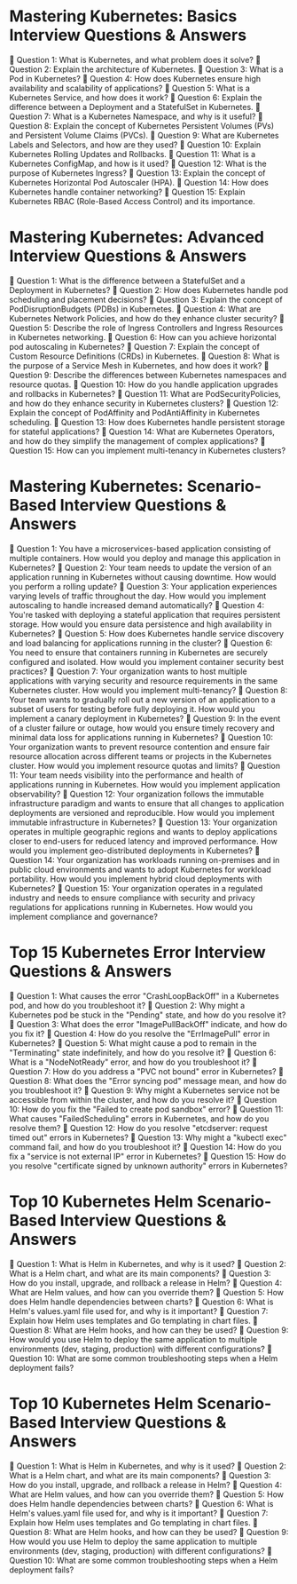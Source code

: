 
# Mastering Kubernetes: Basics Interview Questions & Answers
🔹 Question 1: What is Kubernetes, and what problem does it solve?
🔹 Question 2: Explain the architecture of Kubernetes.
🔹 Question 3: What is a  Pod in Kubernetes?
🔹 Question 4: How does  Kubernetes ensure high availability     and scalability of applications?
🔹 Question 5: What is a Kubernetes Service, and how does it work?
🔹 Question 6: Explain the difference between a Deployment and a StatefulSet in Kubernetes.
🔹 Question 7: What is a Kubernetes Namespace, and why is it useful?
🔹 Question 8: Explain the concept of Kubernetes Persistent Volumes (PVs) and Persistent Volume Claims (PVCs).
🔹 Question 9: What are Kubernetes Labels and Selectors, and how are they used?
🔹 Question 10: Explain Kubernetes Rolling Updates and Rollbacks.
🔹 Question 11: What is a Kubernetes ConfigMap, and how is it used?
🔹 Question 12: What is the purpose of Kubernetes Ingress?
🔹 Question 13: Explain the concept of Kubernetes Horizontal Pod Autoscaler (HPA).
🔹 Question 14: How does Kubernetes handle container networking?
🔹 Question 15: Explain Kubernetes RBAC (Role-Based Access Control) and its importance.

# Mastering Kubernetes: Advanced Interview Questions & Answers
🔹 Question 1: What is the difference between a StatefulSet and a Deployment in Kubernetes?
🔹 Question 2: How does Kubernetes handle pod scheduling and placement decisions?
🔹 Question 3: Explain the concept of PodDisruptionBudgets (PDBs) in Kubernetes.
🔹 Question 4: What are  Kubernetes Network Policies, and how do they enhance cluster security?
🔹 Question 5: Describe the role of Ingress Controllers and Ingress Resources in Kubernetes networking.
🔹 Question 6: How can you achieve horizontal pod autoscaling in Kubernetes?
🔹 Question 7: Explain the concept of Custom Resource Definitions (CRDs) in Kubernetes.
🔹 Question 8: What is the purpose of a Service Mesh in Kubernetes, and how does it work?
🔹 Question 9: Describe the differences between Kubernetes namespaces and resource quotas.
🔹 Question 10: How do you handle application upgrades and rollbacks in Kubernetes?
🔹 Question 11: What are PodSecurityPolicies, and how do they enhance security in Kubernetes clusters?
🔹 Question 12: Explain the concept of PodAffinity and PodAntiAffinity in Kubernetes scheduling.
🔹 Question 13: How does Kubernetes handle persistent storage for stateful applications?
🔹 Question 14: What are Kubernetes Operators, and how do they simplify the management of complex applications?
🔹 Question 15: How can you implement multi-tenancy in Kubernetes clusters?

# Mastering Kubernetes: Scenario-Based Interview Questions & Answers
🔹 Question 1: You have a microservices-based application consisting of multiple containers. How would you deploy and manage this application in Kubernetes?
🔹 Question 2: Your team needs to update the version of an application running in Kubernetes without causing downtime. How would you perform a rolling update?
🔹 Question 3: Your application experiences varying levels of traffic throughout the day. How would you implement autoscaling to handle increased demand automatically?
🔹 Question 4: You're tasked with deploying a stateful application that requires persistent storage. How would you ensure data persistence and high availability in Kubernetes?
🔹 Question 5: How does Kubernetes handle service discovery and load balancing for applications running in the cluster?
🔹 Question 6: You need to ensure that containers running in Kubernetes are securely configured and isolated. How would you implement container security best practices?
🔹 Question 7: Your organization wants to host multiple applications with varying security and resource requirements in the same Kubernetes cluster. How would you implement multi-tenancy?
🔹 Question 8: Your team wants to gradually roll out a new version of an application to a subset of users for testing before fully deploying it. How would you implement a canary deployment in Kubernetes?
🔹 Question 9: In the event of a cluster failure or outage, how would you ensure timely recovery and minimal data loss for applications running in Kubernetes?
🔹 Question 10: Your organization wants to prevent resource contention and ensure fair resource allocation across different teams or projects in the Kubernetes cluster. How would you implement resource quotas and limits?
🔹 Question 11: Your team needs visibility into the performance and health of applications running in Kubernetes. How would you implement application observability?
🔹 Question 12: Your organization follows the immutable infrastructure paradigm and wants to ensure that all changes to application deployments are versioned and reproducible. How would you implement immutable infrastructure in Kubernetes?
🔹 Question 13: Your organization operates in multiple geographic regions and wants to deploy applications closer to end-users for reduced latency and improved performance. How would you implement geo-distributed deployments in Kubernetes?
🔹 Question 14: Your organization has workloads running on-premises and in public cloud environments and wants to adopt Kubernetes for workload portability. How would you implement hybrid cloud deployments with Kubernetes?
🔹 Question 15: Your organization operates in a regulated industry and needs to ensure compliance with security and privacy regulations for applications running in Kubernetes. How would you implement compliance and governance?



# Top 15 Kubernetes Error Interview Questions & Answers
🔹 Question 1: What causes the error "CrashLoopBackOff" in a Kubernetes pod, and how do you troubleshoot it?
🔹 Question 2: Why might a Kubernetes pod be stuck in the "Pending" state, and how do you resolve it?
🔹 Question 3: What does the error "ImagePullBackOff" indicate, and how do you fix it?
🔹 Question 4: How do you resolve the "ErrImagePull" error in Kubernetes?
🔹 Question 5: What might cause a pod to remain in the "Terminating" state indefinitely, and how do you resolve it?
🔹 Question 6: What is a "NodeNotReady" error, and how do you troubleshoot it?
🔹 Question 7: How do you address a "PVC not bound" error in Kubernetes?
🔹 Question 8: What does the "Error syncing pod" message mean, and how do you troubleshoot it?
🔹 Question 9: Why might a Kubernetes service not be accessible from within the cluster, and how do you resolve it?
🔹 Question 10: How do you fix the "Failed to create pod sandbox" error?
🔹 Question 11: What causes "FailedScheduling" errors in Kubernetes, and how do you resolve them?
🔹 Question 12: How do you resolve "etcdserver: request timed out" errors in Kubernetes?
🔹 Question 13: Why might a "kubectl exec" command fail, and how do you troubleshoot it?
🔹 Question 14: How do you fix a "service is not external IP" error in Kubernetes?
🔹 Question 15: How do you resolve "certificate signed by unknown authority" errors in Kubernetes?



# Top 10 Kubernetes Helm Scenario-Based Interview Questions & Answers
🔹 Question 1: What is Helm in Kubernetes, and why is it used?
🔹 Question 2: What is a Helm chart, and what are its main components?
🔹 Question 3: How do you install, upgrade, and rollback a release in Helm?
🔹 Question 4: What are Helm values, and how can you override them?
🔹 Question 5: How does Helm handle dependencies between charts?
🔹 Question 6: What is Helm's values.yaml file used for, and why is it important?
🔹 Question 7: Explain how Helm uses templates and Go templating in chart files.
🔹 Question 8: What are Helm hooks, and how can they be used?
🔹 Question 9: How would you use Helm to deploy the same application to multiple environments (dev, staging, production) with different configurations?
🔹 Question 10: What are some common troubleshooting steps when a Helm deployment fails?



# Top 10 Kubernetes Helm Scenario-Based Interview Questions & Answers
🔹 Question 1: What is Helm in Kubernetes, and why is it used?
🔹 Question 2: What is a Helm chart, and what are its main components?
🔹 Question 3: How do you install, upgrade, and rollback a release in Helm?
🔹 Question 4: What are Helm values, and how can you override them?
🔹 Question 5: How does Helm handle dependencies between charts?
🔹 Question 6: What is Helm's values.yaml file used for, and why is it important?
🔹 Question 7: Explain how Helm uses templates and Go templating in chart files.
🔹 Question 8: What are Helm hooks, and how can they be used?
🔹 Question 9: How would you use Helm to deploy the same application to multiple environments (dev, staging, production) with different configurations?
🔹 Question 10: What are some common troubleshooting steps when a Helm deployment fails?
